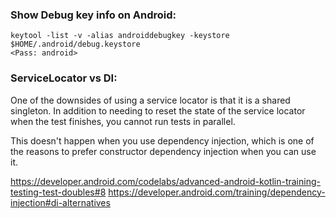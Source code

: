 ### Show Debug key info on Android:
```
keytool -list -v -alias androiddebugkey -keystore $HOME/.android/debug.keystore
<Pass: android>
```

### ServiceLocator vs DI:

One of the downsides of using a service locator is that it is a shared singleton. In addition to needing to reset the state of the service locator when the test finishes, you cannot run tests in parallel.

This doesn't happen when you use dependency injection, which is one of the reasons to prefer constructor dependency injection when you can use it.

https://developer.android.com/codelabs/advanced-android-kotlin-training-testing-test-doubles#8
https://developer.android.com/training/dependency-injection#di-alternatives
